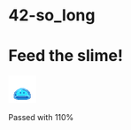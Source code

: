 # 42-so_long

# Feed the slime!
![](https://github.com/Rixxus/42-so_long/blob/main/gif/slime.gif)

Passed with 110%

